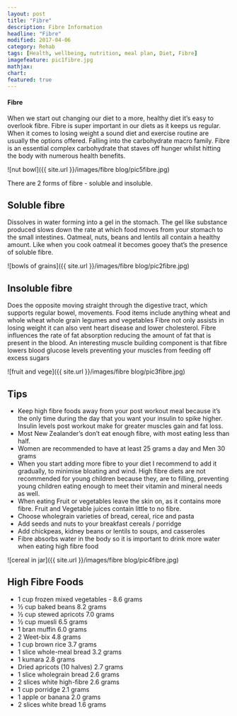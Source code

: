 ```yaml
---
layout: post
title: "Fibre"
description: Fibre Information
headline: "Fibre"
modified: 2017-04-06
category: Rehab
tags: [Health, wellbeing, nutrition, meal plan, Diet, Fibre]
imagefeature: pic1fibre.jpg
mathjax: 
chart:
featured: true
---
```


<style>



</style>

#### Fibre
 
When we start out changing our diet to a more, healthy diet it’s easy to overlook fibre.
Fibre is super important in our diets as it keeps us regular.
When it comes to losing weight a sound diet and exercise routine are usually the options offered.
Falling into the carbohydrate macro family. Fibre is an essential complex carbohydrate that staves off hunger whilst hitting the body with numerous health benefits.


![nut bowl]({{ site.url }}/images/fibre blog/pic5fibre.jpg) 

There are 2 forms of fibre - soluble and insoluble.

## Soluble fibre

Dissolves in water forming into a gel in the stomach. The gel like substance produced slows down the rate at which food moves from your stomach to the small intestines. Oatmeal, nuts, beans and lentils all contain a healthy amount. Like when you cook oatmeal it becomes gooey that’s the presence of soluble fibre.

![bowls of grains]({{ site.url }}/images/fibre blog/pic2fibre.jpg)

## Insoluble fibre

Does the opposite moving straight through the digestive tract, which supports regular bowel, movements. Food items include anything wheat and whole wheat whole grain legumes and vegetables
Fibre not only assists in losing weight it can also vent heart disease and lower cholesterol. Fibre influences the rate of fat absorption reducing the amount of fat that is present in the blood. An interesting muscle building component is that fibre lowers blood glucose levels preventing your muscles from feeding off excess sugars

![fruit and vege]({{ site.url }}/images/fibre blog/pic3fibre.jpg)


## Tips

+	Keep high fibre foods away from your post workout meal because it’s the only time during the day that you want your insulin to spike higher.
    Insulin levels post workout make for greater muscles gain and fat loss.
+	Most New Zealander’s don’t eat enough fibre, with most eating less than half.
+	Women are recommended to have at least 25 grams a day and Men 30 grams
+	When you start adding more fibre to your diet I recommend to add it gradually, to minimise bloating and wind. High fibre diets are not recommended for         young       children because they, are to filling, preventing young children eating enough to meet their vitamin and mineral needs as well.
+	When eating Fruit or vegetables leave the skin on, as it contains more fibre. Fruit and Vegetable juices contain little to no fibre.
+	Choose wholegrain varieties of bread, cereal, rice and pasta
+	Add seeds and nuts to your breakfast cereals / porridge
+	Add chickpeas, kidney beans or lentils to soups, and casseroles
+	Fibre absorbs water in the body so it is important to drink more water when eating high fibre food 


![cereal in jar]({{ site.url }}/images/fibre blog/pic4fibre.jpg)


## High Fibre Foods

+	1 cup frozen mixed vegetables - 8.6 grams
+	½ cup baked beans	            8.2 grams
+	½ cup stewed apricots	        7.0 grams
+	½ cup muesli	                6.5 grams
+	1 bran muffin               	6.0 grams
+	2 Weet-bix	                    4.8 grams
+	1 cup brown rice	            3.7 grams
+	1 slice whole-meal bread	    3.2 grams
+	1 kumara	                    2.8 grams
+	Dried apricots (10 halves)	    2.7 grams
+	1 slice wholegrain bread	    2.6 grams
+	2 slices white high-fibre	    2.6 grams
+	1 cup porridge	                2.1 grams
+	1 apple or banana	            2.0 grams
+	2 slices white bread	        1.6 grams








